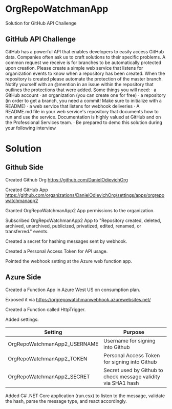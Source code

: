 # OrgRepoWatchmanApp
Solution for GitHub API Challenge

## GitHub API Challenge
GitHub has a powerful API that enables developers to easily access GitHub data. Companies often ask us to craft solutions to their specific problems. A common request we receive is for branches to be automatically protected upon creation.
Please create a simple web service that listens for organization events to know when a repository has been created. When the repository is created please automate the protection of the master branch. Notify yourself with an @mention in an issue within the repository that outlines the protections that were added.
Some things you will need:
	· a GitHub account
	· an organization (you can create one for free)
	· a repository (in order to get a branch, you need a commit! Make sure to initialize with a README)
	· a web service that listens for webhook deliveries
	· A README.md file in your web service's repository that documents how to run and use the service. Documentation is highly valued at GitHub and on the Professional Services team.
	· Be prepared to demo this solution during your following interview

# Solution

## Github Side
Created Github Org https://github.com/DanielOdievichOrg

Created GitHub App https://github.com/organizations/DanielOdievichOrg/settings/apps/orgrepowatchmanapp2

Granted OrgRepoWatchmanApp2 App permissions to the organization.

Subscribed OrgRepoWatchmanApp2 App to "Repository created, deleted, archived, unarchived, publicized, privatized, edited, renamed, or transferred." events.

Created a secret for hashing messages sent by webhook.

Created a Personal Access Token for API usage.

Pointed the webhook setting at the Azure web function app.

## Azure Side
Created a Function App in Azure West US on consumption plan.

Exposed it via https://orgrepowatchmanwebhook.azurewebsites.net/

Created a Function called HttpTrigger.

Added settings:

Setting | Purpose
-- | -- 
OrgRepoWatchmanApp2_USERNAME | Username for signing into Github
OrgRepoWatchmanApp2_TOKEN | Personal Access Token for signing into Github
OrgRepoWatchmanApp2_SECRET | Secret used by Github to check message validity via SHA1 hash

Added C# .NET Core application (run.csx) to listen to the message, validate the hash, parse the message type, and react accordingly.
